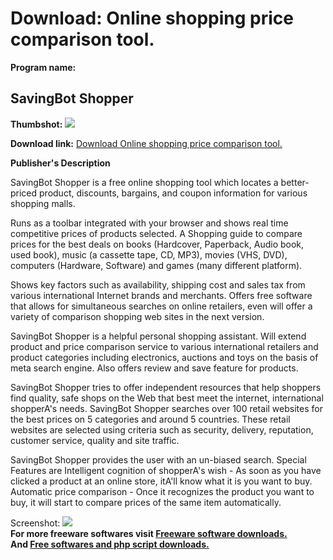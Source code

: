 # Download: Online shopping price comparison tool.

**Program name:**

## SavingBot Shopper

  
**Thumbshot:** ![](http://www.freewarefiles.com/screenshot/savingbot_md.gif)   
  
**Download link:** [Download Online shopping price comparison tool.](http://freesoftwares.boysofts.com/SavingBot-Shopper_program_2501.html)  
  


**Publisher's Description**  
  


SavingBot Shopper is a free online shopping tool which locates a better-priced product, discounts, bargains, and coupon information for various shopping malls. 

Runs as a toolbar integrated with your browser and shows real time competitive prices of products selected. A Shopping guide to compare prices for the best deals on books (Hardcover, Paperback, Audio book, used book), music (a cassette tape, CD, MP3), movies (VHS, DVD), computers (Hardware, Software) and games (many different platform). 

Shows key factors such as availability, shipping cost and sales tax from various international Internet brands and merchants. Offers free software that allows for simultaneous searches on online retailers, even will offer a variety of comparison shopping web sites in the next version. 

SavingBot Shopper is a helpful personal shopping assistant. Will extend product and price comparison service to various international retailers and product categories including electronics, auctions and toys on the basis of meta search engine. Also offers review and save feature for products. 

SavingBot Shopper tries to offer independent resources that help shoppers find quality, safe shops on the Web that best meet the internet, international shopperA's needs. SavingBot Shopper searches over 100 retail websites for the best prices on 5 categories and around 5 countries. These retail websites are selected using criteria such as security, delivery, reputation, customer service, quality and site traffic.

SavingBot Shopper provides the user with an un-biased search. Special Features are Intelligent cognition of shopperA's wish - As soon as you have clicked a product at an online store, itA'll know what it is you want to buy. Automatic price comparison - Once it recognizes the product you want to buy, it will start to compare prices of the same item automatically. 

  
  
Screenshot: ![](http://www.freewarefiles.com/screenshot/savingbot.gif)   
**For more freeware softwares visit [Freeware software downloads.](http://freesoftwares.boysofts.com/)**   
**And [Free softwares and php script downloads.](http://www.boysofts.com/)**

